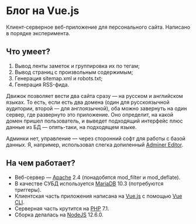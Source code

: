 # Блог на Vue.js

Клиент-серверное веб-приложение для персонального сайта. Написано в порядке эксперимента.

## Что умеет?

1. Вывод ленты заметок и группировка их по тегам;
2. Вывод страниц с произвольным содержимым;
3. Генерация sitemap.xml и robots.txt;
4. Генерация RSS-фида.

Движок позволяет вести два сайта сразу — на русском и английском языках. То есть, если есть два домена (один для русскоязычной аудитории, второй — для англоязычной), оба можно завернуть на один сервер, где развернуто это приложение. Оно определит, на какой домен пришел пользователь, и выведет подходящий интерфейс плюс данные из БД — опять-таки, на подходящем языке.

Админки нет, управление — через сторонний софт для работы с базой данных. Я, например, использовал слегка допиленный [Adminer Editor](https://www.adminer.org/en/editor/).

## На чем работает?

- Веб-сервер — [Apache](https://httpd.apache.org/) 2.4 (понадобятся mod_filter и mod_deflate).
- В качестве СУБД используется [MariaDB](https://mariadb.org/) 10.3 (потребуются триггеры).
- Клиентская часть приложения написана на [Vue.js](https://vuejs.org/) с помощью [Vue CLI](https://cli.vuejs.org/).
- Серверная часть крутится на [PHP](https://www.php.net/) 7.1.
- Сборка делалась на [NodeJS](https://nodejs.org/en/) 12.6.0.
